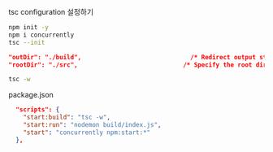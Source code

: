 tsc configuration 설정하기

```bash
npm init -y
npm i concurrently
tsc --init
```

```json
"outDir": "./build",                              /* Redirect output structure to the directory. */
"rootDir": "./src",                             /* Specify the root directory of input files. Use to control the output directory structure with --outDir. */

```

```bash
tsc -w

```

package.json

```json
  "scripts": {
    "start:build": "tsc -w",
    "start:run": "nodemon build/index.js",
    "start": "concurrently npm:start:*"
  },
```
